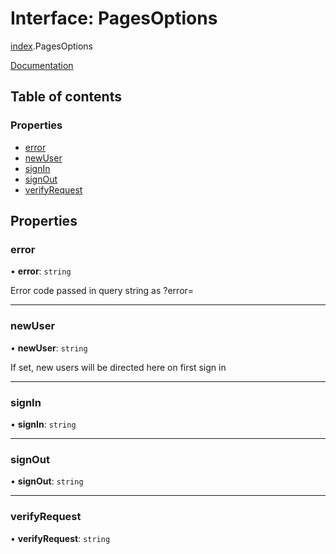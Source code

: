 # Interface: PagesOptions

[index](../modules/index.md).PagesOptions

[Documentation](https://next-auth.js.org/configuration/pages)

## Table of contents

### Properties

- [error](index.PagesOptions.md#error)
- [newUser](index.PagesOptions.md#newuser)
- [signIn](index.PagesOptions.md#signin)
- [signOut](index.PagesOptions.md#signout)
- [verifyRequest](index.PagesOptions.md#verifyrequest)

## Properties

### error

• **error**: `string`

Error code passed in query string as ?error=

___

### newUser

• **newUser**: `string`

If set, new users will be directed here on first sign in

___

### signIn

• **signIn**: `string`

___

### signOut

• **signOut**: `string`

___

### verifyRequest

• **verifyRequest**: `string`
